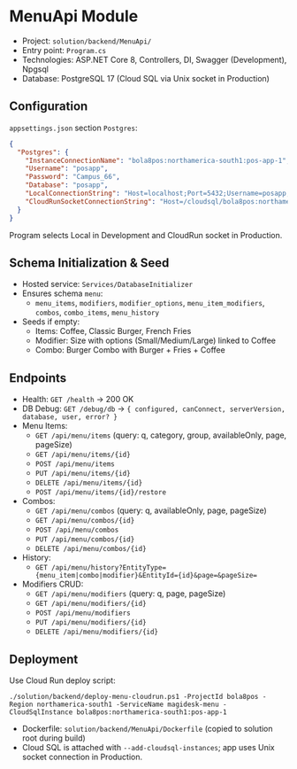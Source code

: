 # MenuApi Module

- Project: `solution/backend/MenuApi/`
- Entry point: `Program.cs`
- Technologies: ASP.NET Core 8, Controllers, DI, Swagger (Development), Npgsql
- Database: PostgreSQL 17 (Cloud SQL via Unix socket in Production)

## Configuration

`appsettings.json` section `Postgres`:

```json
{
  "Postgres": {
    "InstanceConnectionName": "bola8pos:northamerica-south1:pos-app-1",
    "Username": "posapp",
    "Password": "Campus_66",
    "Database": "posapp",
    "LocalConnectionString": "Host=localhost;Port=5432;Username=posapp;Password=Campus_66;Database=posapp",
    "CloudRunSocketConnectionString": "Host=/cloudsql/bola8pos:northamerica-south1:pos-app-1;Username=posapp;Password=Campus_66;Database=posapp;SslMode=Disable"
  }
}
```

Program selects Local in Development and CloudRun socket in Production.

## Schema Initialization & Seed

- Hosted service: `Services/DatabaseInitializer`
- Ensures schema `menu`:
  - `menu_items`, `modifiers`, `modifier_options`, `menu_item_modifiers`, `combos`, `combo_items`, `menu_history`
- Seeds if empty:
  - Items: Coffee, Classic Burger, French Fries
  - Modifier: Size with options (Small/Medium/Large) linked to Coffee
  - Combo: Burger Combo with Burger + Fries + Coffee

## Endpoints

- Health: `GET /health` → 200 OK
- DB Debug: `GET /debug/db` → `{ configured, canConnect, serverVersion, database, user, error? }`
- Menu Items:
  - `GET /api/menu/items` (query: q, category, group, availableOnly, page, pageSize)
  - `GET /api/menu/items/{id}`
  - `POST /api/menu/items`
  - `PUT /api/menu/items/{id}`
  - `DELETE /api/menu/items/{id}`
  - `POST /api/menu/items/{id}/restore`
- Combos:
  - `GET /api/menu/combos` (query: q, availableOnly, page, pageSize)
  - `GET /api/menu/combos/{id}`
  - `POST /api/menu/combos`
  - `PUT /api/menu/combos/{id}`
  - `DELETE /api/menu/combos/{id}`
- History:
  - `GET /api/menu/history?EntityType={menu_item|combo|modifier}&EntityId={id}&page=&pageSize=`
- Modifiers CRUD:
  - `GET /api/menu/modifiers` (query: q, page, pageSize)
  - `GET /api/menu/modifiers/{id}`
  - `POST /api/menu/modifiers`
  - `PUT /api/menu/modifiers/{id}`
  - `DELETE /api/menu/modifiers/{id}`

## Deployment

Use Cloud Run deploy script:

```
./solution/backend/deploy-menu-cloudrun.ps1 -ProjectId bola8pos -Region northamerica-south1 -ServiceName magidesk-menu -CloudSqlInstance bola8pos:northamerica-south1:pos-app-1
```

- Dockerfile: `solution/backend/MenuApi/Dockerfile` (copied to solution root during build)
- Cloud SQL is attached with `--add-cloudsql-instances`; app uses Unix socket connection in Production.
